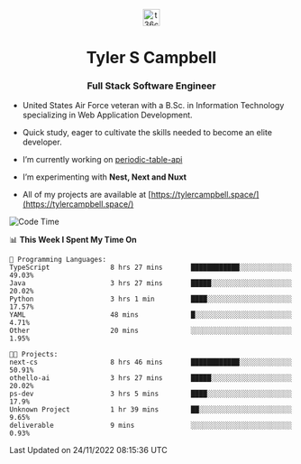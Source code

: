 <p align="center">
<a href="https://www.linkedin.com/in/t36campbell" target="blank"><img align="center" src="https://ik.imagekit.io/t36campbell/Portfolio/linkedin.png.original_m8bbGgPh6.png" alt="t36campbell" height="30" width="30" /></a>
</p>
<h1 align="center">Tyler S Campbell</h1>
<h3 align="center">Full Stack Software Engineer</h3>

* United States Air Force veteran with a B.Sc. in Information Technology specializing in Web Application Development. 

* Quick study, eager to cultivate the skills needed to become an elite developer.

* I’m currently working on [periodic-table-api](https://github.com/t36campbell/periodic-table-api)

* I’m experimenting with **Nest, Next and Nuxt**

* All of my projects are available at [https://tylercampbell.space/](https://tylercampbell.space/)

<!--START_SECTION:waka-->
![Code Time](http://img.shields.io/badge/Code%20Time-2%2C010%20hrs%2026%20mins-blue)

📊 **This Week I Spent My Time On** 

```text
💬 Programming Languages: 
TypeScript               8 hrs 27 mins       ████████████░░░░░░░░░░░░░   49.03% 
Java                     3 hrs 27 mins       █████░░░░░░░░░░░░░░░░░░░░   20.02% 
Python                   3 hrs 1 min         ████░░░░░░░░░░░░░░░░░░░░░   17.57% 
YAML                     48 mins             █░░░░░░░░░░░░░░░░░░░░░░░░   4.71% 
Other                    20 mins             ░░░░░░░░░░░░░░░░░░░░░░░░░   1.95%

🐱‍💻 Projects: 
next-cs                  8 hrs 46 mins       ████████████░░░░░░░░░░░░░   50.91% 
othello-ai               3 hrs 27 mins       █████░░░░░░░░░░░░░░░░░░░░   20.02% 
ps-dev                   3 hrs 5 mins        ████░░░░░░░░░░░░░░░░░░░░░   17.9% 
Unknown Project          1 hr 39 mins        ██░░░░░░░░░░░░░░░░░░░░░░░   9.65% 
deliverable              9 mins              ░░░░░░░░░░░░░░░░░░░░░░░░░   0.93%

```


 Last Updated on 24/11/2022 08:15:36 UTC
<!--END_SECTION:waka-->
